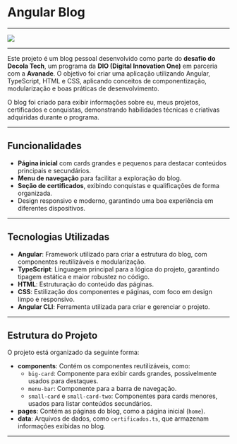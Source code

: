 # Angular Blog

--- 
![](https://imgur.com/a/blog-angular-ZhkV7JZ.gif)

---

Este projeto é um blog pessoal desenvolvido como parte do **desafio do Decola Tech**, um programa da **DIO (Digital Innovation One)** em parceria com a **Avanade**. O objetivo foi criar uma aplicação utilizando Angular, TypeScript, HTML e CSS, aplicando conceitos de componentização, modularização e boas práticas de desenvolvimento.

O blog foi criado para exibir informações sobre eu, meus projetos, certificados e conquistas, demonstrando habilidades técnicas e criativas adquiridas durante o programa.

---

## Funcionalidades

- **Página inicial** com cards grandes e pequenos para destacar conteúdos principais e secundários.
- **Menu de navegação** para facilitar a exploração do blog.
- **Seção de certificados**, exibindo conquistas e qualificações de forma organizada.
- Design responsivo e moderno, garantindo uma boa experiência em diferentes dispositivos.

---

## Tecnologias Utilizadas

- **Angular**: Framework utilizado para criar a estrutura do blog, com componentes reutilizáveis e modularização.
- **TypeScript**: Linguagem principal para a lógica do projeto, garantindo tipagem estática e maior robustez no código.
- **HTML**: Estruturação do conteúdo das páginas.
- **CSS**: Estilização dos componentes e páginas, com foco em design limpo e responsivo.
- **Angular CLI**: Ferramenta utilizada para criar e gerenciar o projeto.

---

## Estrutura do Projeto

O projeto está organizado da seguinte forma:

- **components**: Contém os componentes reutilizáveis, como:
  - `big-card`: Componente para exibir cards grandes, possivelmente usados para destaques.
  - `menu-bar`: Componente para a barra de navegação.
  - `small-card` e `small-card-two`: Componentes para cards menores, usados para listar conteúdos secundários.
- **pages**: Contém as páginas do blog, como a página inicial (`home`).
- **data**: Arquivos de dados, como `certificados.ts`, que armazenam informações exibidas no blog.

---

